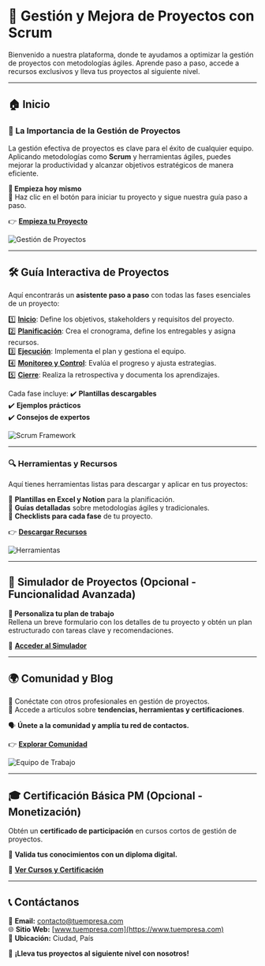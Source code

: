 # 🚀 **Gestión y Mejora de Proyectos con Scrum**

Bienvenido a nuestra plataforma, donde te ayudamos a optimizar la gestión de proyectos con metodologías ágiles. Aprende paso a paso, accede a recursos exclusivos y lleva tus proyectos al siguiente nivel.

---

## 🏠 **Inicio**
### 📌 La Importancia de la Gestión de Proyectos  
La gestión efectiva de proyectos es clave para el éxito de cualquier equipo. Aplicando metodologías como **Scrum** y herramientas ágiles, puedes mejorar la productividad y alcanzar objetivos estratégicos de manera eficiente.

**🔹 Empieza hoy mismo**  
📢 Haz clic en el botón para iniciar tu proyecto y sigue nuestra guía paso a paso.  

👉 **[Empieza tu Proyecto](#guia-interactiva-de-proyectos)**  

![Gestión de Proyectos](https://source.unsplash.com/800x400/?business,team)

---

## 🛠 **Guía Interactiva de Proyectos**  

Aquí encontrarás un **asistente paso a paso** con todas las fases esenciales de un proyecto:

1️⃣ **[Inicio](#fase-inicio)**: Define los objetivos, stakeholders y requisitos del proyecto.  
2️⃣ **[Planificación](#fase-planificacion)**: Crea el cronograma, define los entregables y asigna recursos.  
3️⃣ **[Ejecución](#fase-ejecucion)**: Implementa el plan y gestiona el equipo.  
4️⃣ **[Monitoreo y Control](#fase-monitoreo-y-control)**: Evalúa el progreso y ajusta estrategias.  
5️⃣ **[Cierre](#fase-cierre)**: Realiza la retrospectiva y documenta los aprendizajes.  

Cada fase incluye:
✔️ **Plantillas descargables**  
✔️ **Ejemplos prácticos**  
✔️ **Consejos de expertos**  

![Scrum Framework](https://source.unsplash.com/800x400/?scrum,meeting)

---

### 🔍 **Herramientas y Recursos**
Aquí tienes herramientas listas para descargar y aplicar en tus proyectos:

📌 **Plantillas en Excel y Notion** para la planificación.  
📌 **Guías detalladas** sobre metodologías ágiles y tradicionales.  
📌 **Checklists para cada fase** de tu proyecto.  

👉 **[Descargar Recursos](#)**  

![Herramientas](https://source.unsplash.com/800x400/?technology,tools)

---

## 🎯 **Simulador de Proyectos** (Opcional - Funcionalidad Avanzada)  
**🔹 Personaliza tu plan de trabajo**  
Rellena un breve formulario con los detalles de tu proyecto y obtén un plan estructurado con tareas clave y recomendaciones.  

📝 **[Acceder al Simulador](#)**  

---

## 🌍 **Comunidad y Blog**  
📢 Conéctate con otros profesionales en gestión de proyectos.  
📖 Accede a artículos sobre **tendencias, herramientas y certificaciones**.  

🗣 **Únete a la comunidad y amplía tu red de contactos.**  

👉 **[Explorar Comunidad](#)**  

![Equipo de Trabajo](https://source.unsplash.com/800x400/?team,collaboration)

---

## 🎓 **Certificación Básica PM** (Opcional - Monetización)  
Obtén un **certificado de participación** en cursos cortos de gestión de proyectos.  

📜 **Valida tus conocimientos con un diploma digital.**  

📢 **[Ver Cursos y Certificación](#)**  

---

## 📞 **Contáctanos**  
📧 **Email:** contacto@tuempresa.com  
🌐 **Sitio Web:** [www.tuempresa.com](https://www.tuempresa.com)  
📍 **Ubicación:** Ciudad, País  

🚀 **¡Lleva tus proyectos al siguiente nivel con nosotros!**  
